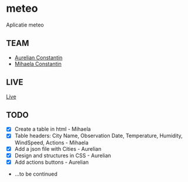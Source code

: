 # meteo
Aplicatie meteo

## TEAM
- [Aurelian Constantin](https://github.com/aurelian2020)
- [Mihaela Constantin](https://github.com/mihaelacon)

## LIVE
[Live](https://aurelian2020.github.io/meteo/)

## TODO
- [x] Create a table in html - Mihaela
- [x] Table headers: City Name, Observation Date, Temperature, Humidity, WindSpeed, Actions - Mihaela
- [x] Add a json file with Cities - Aurelian
- [x] Design and structures in CSS - Aurelian
- [x] Add actions buttons - Aurelian
- ...to be continued
